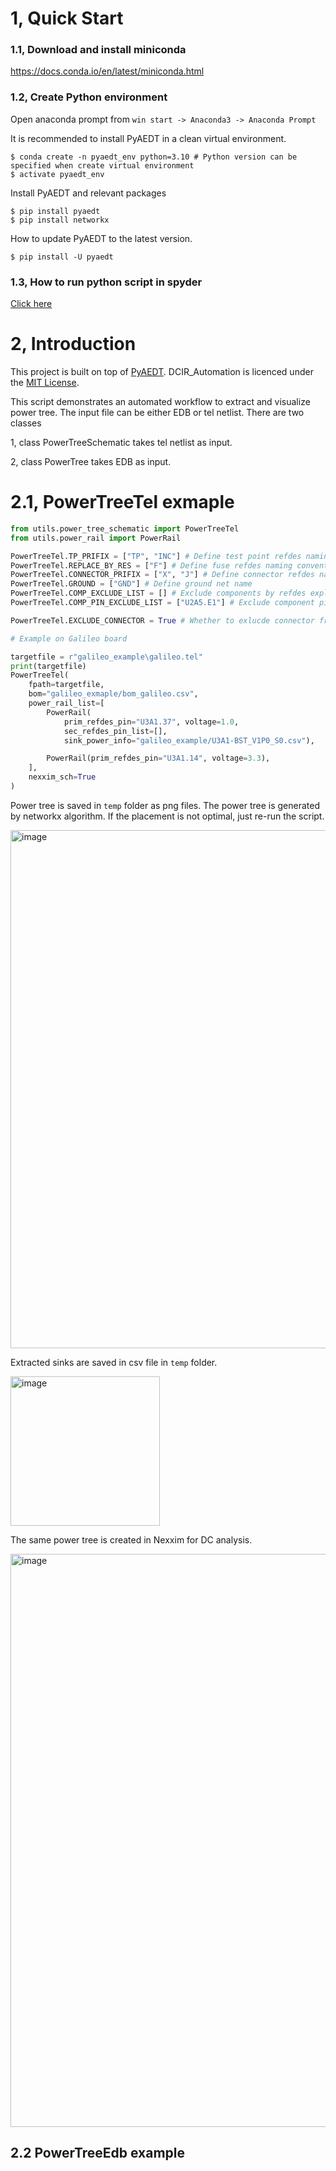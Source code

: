 # 1, Quick Start

### 1.1, Download and install miniconda 
https://docs.conda.io/en/latest/miniconda.html

### 1.2, Create Python environment
Open anaconda prompt from ``win start -> Anaconda3 -> Anaconda Prompt``

It is recommended to install PyAEDT in a clean virtual environment.
````
$ conda create -n pyaedt_env python=3.10 # Python version can be specified when create virtual environment
$ activate pyaedt_env
````
Install PyAEDT and relevant packages
````
$ pip install pyaedt
$ pip install networkx
````
How to update PyAEDT to the latest version.
````
$ pip install -U pyaedt
````
### 1.3, How to run python script in spyder
[Click here](https://github.com/ring630/Material_Characterization/blob/main/docs/HOW_TO_RUN_PYAEDT_IN_SPYDER.md)
# 2, Introduction

This project is built on top of
[PyAEDT](https://github.com/pyansys/PyAEDT). DCIR_Automation is licenced under
the [MIT License](https://github.com/pyansys/PyAEDT/blob/main/LICENSE).

This script demonstrates an automated workflow to extract and visualize power tree. The input file can be either EDB or
tel netlist. There are two classes

1, class PowerTreeSchematic takes tel netlist as input.

2, class PowerTree takes EDB as input.

# 2.1, PowerTreeTel exmaple

````python
from utils.power_tree_schematic import PowerTreeTel
from utils.power_rail import PowerRail

PowerTreeTel.TP_PRIFIX = ["TP", "INC"] # Define test point refdes naming convention
PowerTreeTel.REPLACE_BY_RES = ["F"] # Define fuse refdes naming convention. All fuses will be replaced by a resistor
PowerTreeTel.CONNECTOR_PRIFIX = ["X", "J"] # Define connector refdes naming convention
PowerTreeTel.GROUND = ["GND"] # Define ground net name
PowerTreeTel.COMP_EXCLUDE_LIST = [] # Exclude components by refdes explicitly 
PowerTreeTel.COMP_PIN_EXCLUDE_LIST = ["U2A5.E1"] # Exclude component pin explicitly

PowerTreeTel.EXCLUDE_CONNECTOR = True # Whether to exlucde connector from power tree

# Example on Galileo board

targetfile = r"galileo_example\galileo.tel"
print(targetfile)
PowerTreeTel(
    fpath=targetfile,
    bom="galileo_exmaple/bom_galileo.csv",
    power_rail_list=[
        PowerRail(
            prim_refdes_pin="U3A1.37", voltage=1.0,
            sec_refdes_pin_list=[],
            sink_power_info="galileo_example/U3A1-BST_V1P0_S0.csv"),

        PowerRail(prim_refdes_pin="U3A1.14", voltage=3.3),
    ],
    nexxim_sch=True
)
````
Power tree is saved in ``temp`` folder as png files. The power tree is generated by networkx algorithm. If the placement
is not optimal, just re-run the script.

<img width="829" alt="image" src="https://user-images.githubusercontent.com/27995305/181276100-d0c05b6b-956f-455b-adcc-3a120400f062.png">

Extracted sinks are saved in csv file in ``temp`` folder.

<img width="239" alt="image" src="https://user-images.githubusercontent.com/27995305/181278226-f43a7bd6-934e-4fc8-8bde-cd40fd079dc2.png">

The same power tree is created in Nexxim for DC analysis.

<img width="917" alt="image" src="https://user-images.githubusercontent.com/27995305/181278392-a13c45a2-0363-46b8-b480-00136f8573b8.png">

## 2.2 PowerTreeEdb example